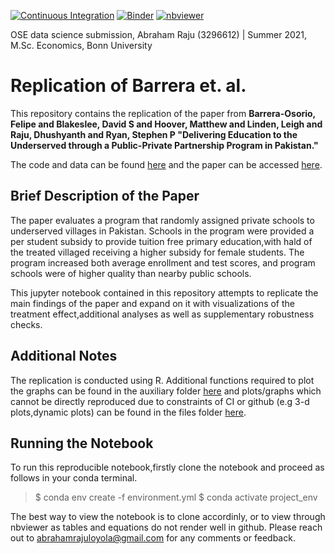 [![Continuous Integration](https://github.com/OpenSourceEconomics/ose-data-science-course-project-Abraham-newbie/actions/workflows/ci.yml/badge.svg)](https://github.com/OpenSourceEconomics/ose-data-science-course-project-Abraham-newbie/actions/workflows/ci.yml) [![Binder](https://mybinder.org/badge_logo.svg)](https://mybinder.org/v2/gh/OpenSourceEconomics/ose-data-science-course-project-Abraham-newbie/HEAD?filepath=https%3A%2F%2Fgithub.com%2FOpenSourceEconomics%2Fose-data-science-course-project-Abraham-newbie%2Fblob%2Fmaster%2Fproject.ipynb) [![nbviewer](https://raw.githubusercontent.com/jupyter/design/master/logos/Badges/nbviewer_badge.svg)](https://nbviewer.jupyter.org/github/OpenSourceEconomics/ose-data-science-course-project-Abraham-newbie/blob/master/project.ipynb)

OSE data science submission, Abraham Raju (3296612) | Summer 2021, M.Sc. Economics, Bonn University

# Replication of Barrera et. al. 


This repository contains the replication of the paper from **Barrera-Osorio, Felipe and Blakeslee, David S and Hoover, Matthew and Linden, Leigh and Raju, Dhushyanth and Ryan, Stephen P "Delivering Education to the Underserved through a Public-Private Partnership Program in Pakistan."**

The code and data can be found [here](https://dataverse.harvard.edu/dataset.xhtml?persistentId=doi:10.7910/DVN/UWXULC) and the paper can be accessed [here](http://documents1.worldbank.org/curated/en/868011504015520701/pdf/WPS8177.pdf).

## Brief Description of the Paper

The paper evaluates a program that randomly assigned private schools to underserved villages in Pakistan. Schools in the program were provided a per student subsidy to provide tuition free primary education,with hald of the treated villaged receiving a higher subsidy for female students. The program increased both average enrollment and test scores, and program schools were of higher quality than nearby public schools.

This jupyter notebook contained in this repository attempts to replicate the main findings of the paper and expand on it with visualizations of the treatment effect,additional analyses as well as supplementary robustness checks.

## Additional Notes

The replication is conducted using R. Additional functions required to plot the graphs can be found in the auxiliary folder [here](https://github.com/OpenSourceEconomics/ose-data-science-course-project-Abraham-newbie/tree/master/auxiliary) and plots/graphs which cannot be directly reproduced due to constraints of CI or github (e.g 3-d plots,dynamic plots) can be found in the files folder [here](https://github.com/OpenSourceEconomics/ose-data-science-course-project-Abraham-newbie/tree/master/files).



## Running the Notebook

To run this reproducible notebook,firstly clone the notebook and proceed as follows in your conda terminal.

> $ conda env create -f environment.yml
> $ conda activate project_env

The best way to view the notebook is to clone accordinly, or to view through nbviewer as tables and equations do not render well in github.
Please reach out to abrahamrajuloyola@gmail.com for any comments or feedback.